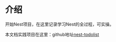 # 介绍

开始Nest项目，在这里记录学习Nest的全过程，可实操。

本文档实践项目在这里：github地址[nest-todolist](https://github.com/oneMoreTime1357/nest-todolist)
